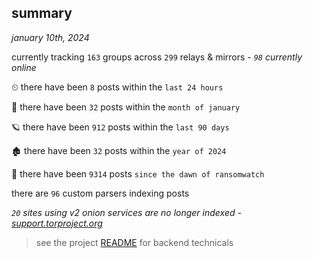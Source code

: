 
## summary
_january 10th, 2024_

currently tracking `163` groups across `299` relays & mirrors - _`98` currently online_

⏲ there have been `8` posts within the `last 24 hours`

🦈 there have been `32` posts within the `month of january`

🪐 there have been `912` posts within the `last 90 days`

🏚 there have been `32` posts within the `year of 2024`

🦕 there have been `9314` posts `since the dawn of ransomwatch`

there are `96` custom parsers indexing posts

_`20` sites using v2 onion services are no longer indexed - [support.torproject.org](https://support.torproject.org/onionservices/v2-deprecation/)_

> see the project [README](https://github.com/joshhighet/ransomwatch#ransomwatch--) for backend technicals
